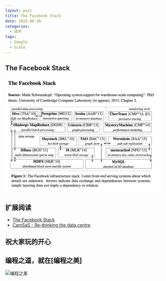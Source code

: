```yaml
---
layout: post
title: The Facebook Stack
date: 2015-08-30
categories:
  - 技术
tags:
  - Google
  - Scale
---
```

## The Facebook Stack

[![The Facebook Stack](/img/article/08/2015-08-30-facebook-stack.png)](/docs/08/facebook-stack.pdf)


## 扩展阅读

* [The Facebook Stack](http://malteschwarzkopf.de/research/assets/facebook-stack.pdf)
* [CamSaS - Re-thinking the data centre](http://www.cl.cam.ac.uk/research/srg/netos/camsas/)


## 祝大家玩的开心

## 编程之道，就在[编程之美]

![编程之美](/img/weixin_qr.jpg)

